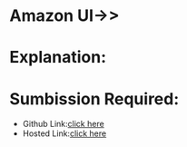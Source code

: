 # Amazon UI->>

# Explanation:

# Sumbission Required:
- Github Link:[click here]()
- Hosted Link:[click here]()

